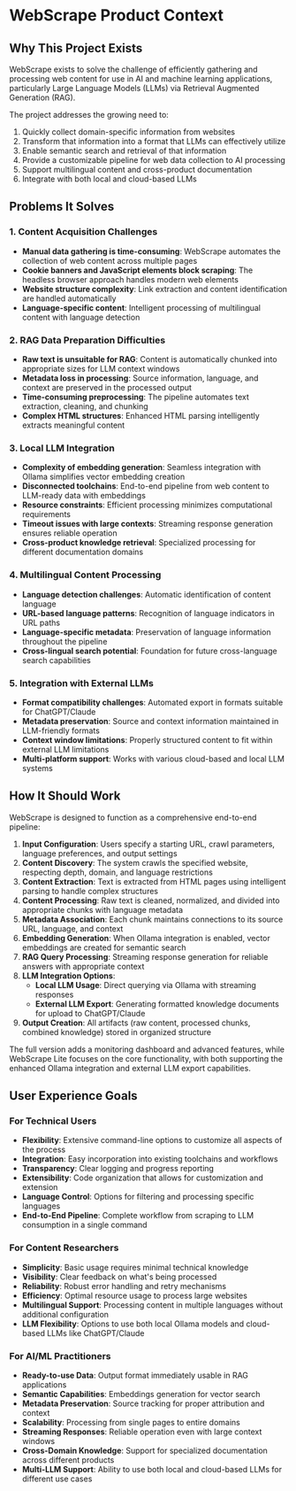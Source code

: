 # WebScrape Product Context

## Why This Project Exists

WebScrape exists to solve the challenge of efficiently gathering and processing web content for use in AI and machine learning applications, particularly Large Language Models (LLMs) via Retrieval Augmented Generation (RAG). 

The project addresses the growing need to:
1. Quickly collect domain-specific information from websites
2. Transform that information into a format that LLMs can effectively utilize
3. Enable semantic search and retrieval of that information
4. Provide a customizable pipeline for web data collection to AI processing
5. Support multilingual content and cross-product documentation
6. Integrate with both local and cloud-based LLMs

## Problems It Solves

### 1. Content Acquisition Challenges
- **Manual data gathering is time-consuming**: WebScrape automates the collection of web content across multiple pages
- **Cookie banners and JavaScript elements block scraping**: The headless browser approach handles modern web elements
- **Website structure complexity**: Link extraction and content identification are handled automatically
- **Language-specific content**: Intelligent processing of multilingual content with language detection

### 2. RAG Data Preparation Difficulties
- **Raw text is unsuitable for RAG**: Content is automatically chunked into appropriate sizes for LLM context windows
- **Metadata loss in processing**: Source information, language, and context are preserved in the processed output
- **Time-consuming preprocessing**: The pipeline automates text extraction, cleaning, and chunking
- **Complex HTML structures**: Enhanced HTML parsing intelligently extracts meaningful content

### 3. Local LLM Integration
- **Complexity of embedding generation**: Seamless integration with Ollama simplifies vector embedding creation
- **Disconnected toolchains**: End-to-end pipeline from web content to LLM-ready data with embeddings
- **Resource constraints**: Efficient processing minimizes computational requirements
- **Timeout issues with large contexts**: Streaming response generation ensures reliable operation
- **Cross-product knowledge retrieval**: Specialized processing for different documentation domains

### 4. Multilingual Content Processing
- **Language detection challenges**: Automatic identification of content language
- **URL-based language patterns**: Recognition of language indicators in URL paths
- **Language-specific metadata**: Preservation of language information throughout the pipeline
- **Cross-lingual search potential**: Foundation for future cross-language search capabilities

### 5. Integration with External LLMs
- **Format compatibility challenges**: Automated export in formats suitable for ChatGPT/Claude
- **Metadata preservation**: Source and context information maintained in LLM-friendly formats
- **Context window limitations**: Properly structured content to fit within external LLM limitations
- **Multi-platform support**: Works with various cloud-based and local LLM systems

## How It Should Work

WebScrape is designed to function as a comprehensive end-to-end pipeline:

1. **Input Configuration**: Users specify a starting URL, crawl parameters, language preferences, and output settings
2. **Content Discovery**: The system crawls the specified website, respecting depth, domain, and language restrictions
3. **Content Extraction**: Text is extracted from HTML pages using intelligent parsing to handle complex structures
4. **Content Processing**: Raw text is cleaned, normalized, and divided into appropriate chunks with language metadata
5. **Metadata Association**: Each chunk maintains connections to its source URL, language, and context
6. **Embedding Generation**: When Ollama integration is enabled, vector embeddings are created for semantic search
7. **RAG Query Processing**: Streaming response generation for reliable answers with appropriate context
8. **LLM Integration Options**:
   - **Local LLM Usage**: Direct querying via Ollama with streaming responses
   - **External LLM Export**: Generating formatted knowledge documents for upload to ChatGPT/Claude
9. **Output Creation**: All artifacts (raw content, processed chunks, combined knowledge) stored in organized structure

The full version adds a monitoring dashboard and advanced features, while WebScrape Lite focuses on the core functionality, with both supporting the enhanced Ollama integration and external LLM export capabilities.

## User Experience Goals

### For Technical Users
- **Flexibility**: Extensive command-line options to customize all aspects of the process
- **Integration**: Easy incorporation into existing toolchains and workflows
- **Transparency**: Clear logging and progress reporting
- **Extensibility**: Code organization that allows for customization and extension
- **Language Control**: Options for filtering and processing specific languages
- **End-to-End Pipeline**: Complete workflow from scraping to LLM consumption in a single command

### For Content Researchers
- **Simplicity**: Basic usage requires minimal technical knowledge
- **Visibility**: Clear feedback on what's being processed
- **Reliability**: Robust error handling and retry mechanisms
- **Efficiency**: Optimal resource usage to process large websites
- **Multilingual Support**: Processing content in multiple languages without additional configuration
- **LLM Flexibility**: Options to use both local Ollama models and cloud-based LLMs like ChatGPT/Claude

### For AI/ML Practitioners
- **Ready-to-use Data**: Output format immediately usable in RAG applications
- **Semantic Capabilities**: Embeddings generation for vector search
- **Metadata Preservation**: Source tracking for proper attribution and context
- **Scalability**: Processing from single pages to entire domains
- **Streaming Responses**: Reliable operation even with large context windows
- **Cross-Domain Knowledge**: Support for specialized documentation across different products
- **Multi-LLM Support**: Ability to use both local and cloud-based LLMs for different use cases
